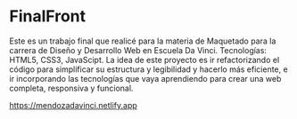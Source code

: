 # FinalFront

Este es un trabajo final que realicé para la materia de Maquetado para la carrera de Diseño y Desarrollo Web en Escuela Da Vinci. 
Tecnologías: HTML5, CSS3, JavaScipt. 
La idea de este proyecto es ir refactorizando el código para simplificar su estructura y legibilidad y hacerlo más eficiente, e ir incorporando las tecnologías que vaya aprendiendo para crear una web completa, responsiva y funcional. 

https://mendozadavinci.netlify.app
